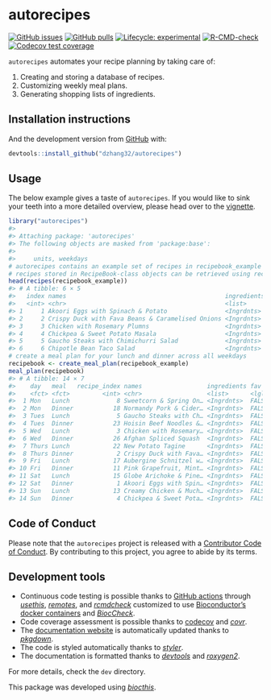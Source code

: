 
<!-- README.md is generated from README.Rmd. Please edit that file -->

# autorecipes

<!-- badges: start -->

[![GitHub
issues](https://img.shields.io/github/issues/dzhang32/autorecipes)](https://github.com/dzhang32/autorecipes/issues)
[![GitHub
pulls](https://img.shields.io/github/issues-pr/dzhang32/autorecipes)](https://github.com/dzhang32/autorecipes/pulls)
[![Lifecycle:
experimental](https://img.shields.io/badge/lifecycle-experimental-orange.svg)](https://lifecycle.r-lib.org/articles/stages.html#experimental)
[![R-CMD-check](https://github.com/dzhang32/autorecipes/workflows/R-CMD-check/badge.svg)](https://github.com/dzhang32/autorecipes/actions)
[![Codecov test
coverage](https://codecov.io/gh/dzhang32/autorecipes/branch/master/graph/badge.svg)](https://codecov.io/gh/dzhang32/autorecipes?branch=master)
<!-- badges: end -->

`autorecipes` automates your recipe planning by taking care of:

1.  Creating and storing a database of recipes.
2.  Customizing weekly meal plans.
3.  Generating shopping lists of ingredients.

## Installation instructions

And the development version from
[GitHub](https://github.com/dzhang32/autorecipes) with:

``` r
devtools::install_github("dzhang32/autorecipes")
```

## Usage

The below example gives a taste of `autorecipes`. If you would like to
sink your teeth into a more detailed overview, please head over to the
[vignette](https://dzhang32.github.io/autorecipes/articles/autorecipes.html).

``` r
library("autorecipes")
#> 
#> Attaching package: 'autorecipes'
#> The following objects are masked from 'package:base':
#> 
#>     units, weekdays
# autorecipes contains an example set of recipes in recipebook_example
# recipes stored in RecipeBook-class objects can be retrieved using recipes()
head(recipes(recipebook_example))
#> # A tibble: 6 × 5
#>   index names                                            ingredients fav   last_eaten
#>   <int> <chr>                                            <list>      <lgl> <date>    
#> 1     1 Akoori Eggs with Spinach & Potato                <Ingrdnts>  FALSE NA        
#> 2     2 Crispy Duck with Fava Beans & Caramelised Onions <Ingrdnts>  FALSE NA        
#> 3     3 Chicken with Rosemary Plumns                     <Ingrdnts>  FALSE NA        
#> 4     4 Chickpea & Sweet Potato Masala                   <Ingrdnts>  FALSE NA        
#> 5     5 Gaucho Steaks with Chimichurri Salad             <Ingrdnts>  FALSE NA        
#> 6     6 Chipotle Bean Taco Salad                         <Ingrdnts>  FALSE NA
# create a meal plan for your lunch and dinner across all weekdays
recipebook <- create_meal_plan(recipebook_example)
meal_plan(recipebook)
#> # A tibble: 14 × 7
#>    day   meal   recipe_index names                  ingredients fav   last_eaten
#>    <fct> <fct>         <int> <chr>                  <list>      <lgl> <date>    
#>  1 Mon   Lunch             8 Sweetcorn & Spring On… <Ingrdnts>  FALSE 2021-10-16
#>  2 Mon   Dinner           18 Normandy Pork & Cider… <Ingrdnts>  FALSE 2021-10-16
#>  3 Tues  Lunch             5 Gaucho Steaks with Ch… <Ingrdnts>  FALSE 2021-10-16
#>  4 Tues  Dinner           23 Hoisin Beef Noodles &… <Ingrdnts>  FALSE 2021-10-16
#>  5 Wed   Lunch             3 Chicken with Rosemary… <Ingrdnts>  FALSE 2021-10-16
#>  6 Wed   Dinner           26 Afghan Spliced Squash  <Ingrdnts>  FALSE 2021-10-16
#>  7 Thurs Lunch            22 New Potato Tagine      <Ingrdnts>  FALSE 2021-10-16
#>  8 Thurs Dinner            2 Crispy Duck with Fava… <Ingrdnts>  FALSE 2021-10-16
#>  9 Fri   Lunch            17 Aubergine Schnitzel w… <Ingrdnts>  FALSE 2021-10-16
#> 10 Fri   Dinner           11 Pink Grapefruit, Mint… <Ingrdnts>  FALSE 2021-10-16
#> 11 Sat   Lunch            15 Globe Arichoke & Pine… <Ingrdnts>  FALSE 2021-10-16
#> 12 Sat   Dinner            1 Akoori Eggs with Spin… <Ingrdnts>  FALSE 2021-10-16
#> 13 Sun   Lunch            13 Creamy Chicken & Much… <Ingrdnts>  FALSE 2021-10-16
#> 14 Sun   Dinner            4 Chickpea & Sweet Pota… <Ingrdnts>  FALSE 2021-10-16
```

## Code of Conduct

Please note that the `autorecipes` project is released with a
[Contributor Code of
Conduct](http://bioconductor.org/about/code-of-conduct/). By
contributing to this project, you agree to abide by its terms.

## Development tools

-   Continuous code testing is possible thanks to [GitHub
    actions](https://www.tidyverse.org/blog/2020/04/usethis-1-6-0/)
    through *[usethis](https://CRAN.R-project.org/package=usethis)*,
    *[remotes](https://CRAN.R-project.org/package=remotes)*, and
    *[rcmdcheck](https://CRAN.R-project.org/package=rcmdcheck)*
    customized to use [Bioconductor’s docker
    containers](https://www.bioconductor.org/help/docker/) and
    *[BiocCheck](https://bioconductor.org/packages/3.14/BiocCheck)*.
-   Code coverage assessment is possible thanks to
    [codecov](https://codecov.io/gh) and
    *[covr](https://CRAN.R-project.org/package=covr)*.
-   The [documentation website](http://dzhang32.github.io/autorecipes)
    is automatically updated thanks to
    *[pkgdown](https://CRAN.R-project.org/package=pkgdown)*.
-   The code is styled automatically thanks to
    *[styler](https://CRAN.R-project.org/package=styler)*.
-   The documentation is formatted thanks to
    *[devtools](https://CRAN.R-project.org/package=devtools)* and
    *[roxygen2](https://CRAN.R-project.org/package=roxygen2)*.

For more details, check the `dev` directory.

This package was developed using
*[biocthis](https://bioconductor.org/packages/3.14/biocthis)*.
